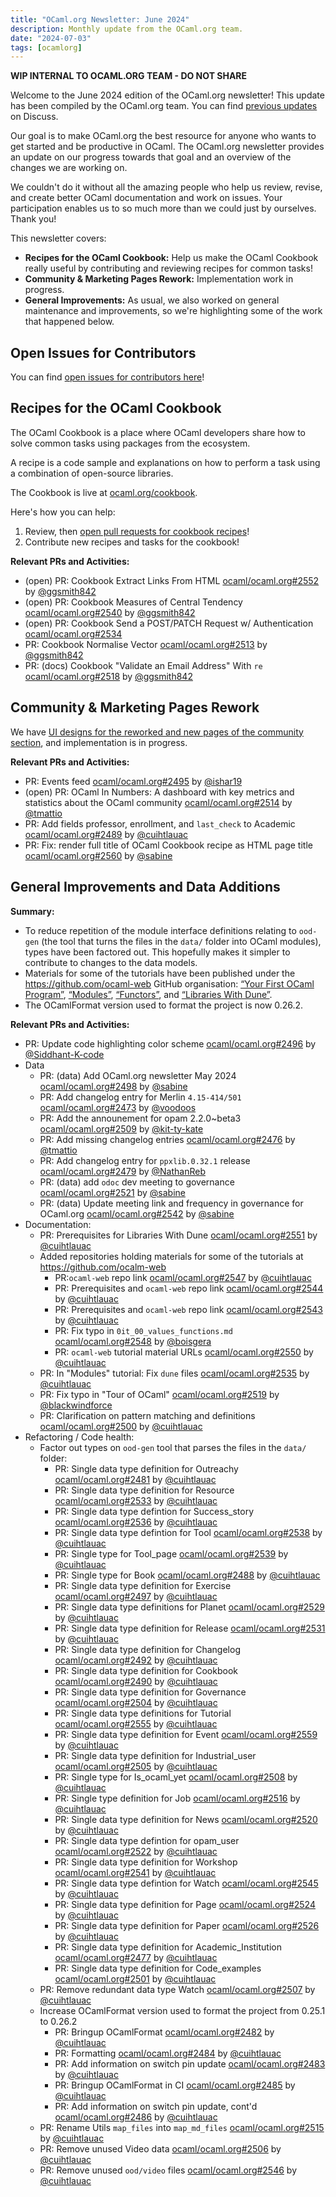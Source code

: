```yaml
---
title: "OCaml.org Newsletter: June 2024"
description: Monthly update from the OCaml.org team.
date: "2024-07-03"
tags: [ocamlorg]
---
```


**WIP INTERNAL TO OCAML.ORG TEAM - DO NOT SHARE**

Welcome to the June 2024 edition of the OCaml.org newsletter! This update has been compiled by the OCaml.org team. You can find [previous updates](https://discuss.ocaml.org/tag/ocamlorg-newsletter) on Discuss.

Our goal is to make OCaml.org the best resource for anyone who wants to get started and be productive in OCaml. The OCaml.org newsletter provides an update on our progress towards that goal and an overview of the changes we are working on.

We couldn't do it without all the amazing people who help us review, revise, and create better OCaml documentation and work on issues. Your participation enables us to so much more than we could just by ourselves. Thank you!

This newsletter covers:
- **Recipes for the OCaml Cookbook:** Help us make the OCaml Cookbook really useful by contributing and reviewing recipes for common tasks!
- **Community & Marketing Pages Rework:** Implementation work in progress.
- **General Improvements:** As usual, we also worked on general maintenance and improvements, so we're highlighting some of the work that happened below.

## Open Issues for Contributors

You can find [open issues for contributors here](https://github.com/ocaml/ocaml.org/issues?q=is%3Aissue+is%3Aopen+label%3A%22help+wanted%22+no%3Aassignee)!

## Recipes for the OCaml Cookbook

The OCaml Cookbook is a place where OCaml developers share how to solve common tasks using packages from the ecosystem.

A recipe is a code sample and explanations on how to perform a task using a combination of open-source libraries.

The Cookbook is live at [ocaml.org/cookbook](https://ocaml.org/cookbook).

Here's how you can help:

1. Review, then [open pull requests for cookbook recipes](https://github.com/ocaml/ocaml.org/pulls?q=is%3Apr+is%3Aopen+label%3ACookbook)!
2. Contribute new recipes and tasks for the cookbook!

**Relevant PRs and Activities:**
- (open) PR: Cookbook Extract Links From HTML [ocaml/ocaml.org#2552](https://github.com/ocaml/ocaml.org/pull/2552) by [@ggsmith842](https://github.com/ggsmith842)
- (open) PR: Cookbook Measures of Central Tendency [ocaml/ocaml.org#2540](https://github.com/ocaml/ocaml.org/pull/2540) by [@ggsmith842](https://github.com/ggsmith842)
- (open) PR: Cookbook Send a POST/PATCH Request w/ Authentication [ocaml/ocaml.org#2534](https://github.com/ocaml/ocaml.org/pull/2534)
- PR: Cookbook Normalise Vector [ocaml/ocaml.org#2513](https://github.com/ocaml/ocaml.org/pull/2513) by [@ggsmith842](https://github.com/ggsmith842)
- PR: (docs) Cookbook "Validate an Email Address" With `re` [ocaml/ocaml.org#2518](https://github.com/ocaml/ocaml.org/pull/2518) by [@ggsmith842](https://github.com/ggsmith842)



## Community & Marketing Pages Rework

We have [UI designs for the reworked and new pages of the community section](https://www.figma.com/file/7hmoWkQP9PgLTfZCqiZMWa/OCaml-Community-Pages?type=design&node-id=637%3A4539&mode=design&t=RpQlGvOpeg1a93AZ-1), and implementation is in progress.

**Relevant PRs and Activities:**

- PR: Events feed [ocaml/ocaml.org#2495](https://github.com/ocaml/ocaml.org/pull/2495) by [@ishar19](https://github.com/ishar19)
- (open) PR: OCaml In Numbers: A dashboard with key metrics and statistics about the OCaml community [ocaml/ocaml.org#2514](https://github.com/ocaml/ocaml.org/pull/2514) by [@tmattio](https://github.com/tmattio)
- PR: Add fields professor, enrollment, and `last_check` to Academic [ocaml/ocaml.org#2489](https://github.com/ocaml/ocaml.org/pull/2489) by [@cuihtlauac](https://github.com/cuihtlauac)
- PR: Fix: render full title of OCaml Cookbook recipe as HTML page title  [ocaml/ocaml.org#2560](https://github.com/ocaml/ocaml.org/pull/2560)  by [@sabine](https://github.com/sabine)

## General Improvements and Data Additions

**Summary:**

* To reduce repetition of the module interface definitions relating to `ood-gen` (the tool that turns the files in the `data/` folder into OCaml modules), types have been factored out. This hopefully makes it simpler to contribute to changes to the data models.
* Materials for some of the tutorials have been published under the https://github.com/ocaml-web GitHub organisation: [“Your First OCaml Program”](https://github.com/ocaml-web/ocamlorg-docs-your-first-program), [“Modules”](https://github.com/ocaml-web/ocamlorg-docs-modules), [“Functors”](https://github.com/ocaml-web/ocamlorg-docs-functors), and [“Libraries With Dune”](https://github.com/ocaml-web/ocamlorg-docs-libraries-dune).
* The OCamlFormat version used to format the project is now 0.26.2.

**Relevant PRs and Activities:**
- PR: Update code highlighting color scheme [ocaml/ocaml.org#2496](https://github.com/ocaml/ocaml.org/pull/2496) by [@Siddhant-K-code](https://github.com/Siddhant-K-code)
- Data
  - PR: (data) Add OCaml.org newsletter May 2024 [ocaml/ocaml.org#2498](https://github.com/ocaml/ocaml.org/pull/2498) by [@sabine](https://github.com/sabine)
  - PR: Add changelog entry for Merlin `4.15-414/501` [ocaml/ocaml.org#2473](https://github.com/ocaml/ocaml.org/pull/2473) by [@voodoos](https://github.com/voodoos)
  - PR: Add the announement for opam 2.2.0~beta3 [ocaml/ocaml.org#2509](https://github.com/ocaml/ocaml.org/pull/2509) by [@kit-ty-kate](https://github.com/kit-ty-kate)
  - PR: Add missing changelog entries [ocaml/ocaml.org#2476](https://github.com/ocaml/ocaml.org/pull/2476)  by [@tmattio](https://github.com/tmattio)
  - PR: Add changelog entry for `ppxlib.0.32.1` release [ocaml/ocaml.org#2479](https://github.com/ocaml/ocaml.org/pull/2479) by [@NathanReb](https://github.com/NathanReb)
  - PR: (data) add `odoc` dev meeting to governance [ocaml/ocaml.org#2521](https://github.com/ocaml/ocaml.org/pull/2521)  by [@sabine](https://github.com/sabine)
  - PR: (data) Update meeting link and frequency in governance for OCaml.org [ocaml/ocaml.org#2542](https://github.com/ocaml/ocaml.org/pull/2542)  by [@sabine](https://github.com/sabine)
- Documentation:
  - PR: Prerequisites for Libraries With Dune [ocaml/ocaml.org#2551](https://github.com/ocaml/ocaml.org/pull/2551)  by [@cuihtlauac](https://github.com/cuihtlauac)
  - Added repositories holding materials for some of the tutorials at https://github.com/ocalm-web
    - PR:`ocaml-web` repo link [ocaml/ocaml.org#2547](https://github.com/ocaml/ocaml.org/pull/2547)  by [@cuihtlauac](https://github.com/cuihtlauac)
    - PR: Prerequisites and `ocaml-web` repo link [ocaml/ocaml.org#2544](https://github.com/ocaml/ocaml.org/pull/2544)  by [@cuihtlauac](https://github.com/cuihtlauac)
    - PR: Prerequisites and `ocaml-web` repo link [ocaml/ocaml.org#2543](https://github.com/ocaml/ocaml.org/pull/2543)  by [@cuihtlauac](https://github.com/cuihtlauac)
    - PR: Fix typo in `0it_00_values_functions.md` [ocaml/ocaml.org#2548](https://github.com/ocaml/ocaml.org/pull/2548)  by [@boisgera](https://github.com/boisgera)
    - PR: `ocaml-web` tutorial material URLs [ocaml/ocaml.org#2550](https://github.com/ocaml/ocaml.org/pull/2550)  by [@cuihtlauac](https://github.com/cuihtlauac)
  - PR: In "Modules" tutorial: Fix `dune` files [ocaml/ocaml.org#2535](https://github.com/ocaml/ocaml.org/pull/2535)  by [@cuihtlauac](https://github.com/cuihtlauac)
  - PR: Fix typo in "Tour of OCaml"  [ocaml/ocaml.org#2519](https://github.com/ocaml/ocaml.org/pull/2519) by [@blackwindforce](https://github.com/blackwindforce)
  - PR: Clarification on pattern matching and definitions [ocaml/ocaml.org#2500](https://github.com/ocaml/ocaml.org/pull/2500) by [@cuihtlauac](https://github.com/cuihtlauac)
- Refactoring / Code health:
  - Factor out types on `ood-gen` tool that parses the files in the `data/` folder:
      - PR: Single data type definition for Outreachy [ocaml/ocaml.org#2481](https://github.com/ocaml/ocaml.org/pull/2481)  by [@cuihtlauac](https://github.com/cuihtlauac)
      - PR: Single data type definition for Resource [ocaml/ocaml.org#2533](https://github.com/ocaml/ocaml.org/pull/2533)  by [@cuihtlauac](https://github.com/cuihtlauac)
      - PR: Single data type defintion for Success_story [ocaml/ocaml.org#2536](https://github.com/ocaml/ocaml.org/pull/2536)  by [@cuihtlauac](https://github.com/cuihtlauac)
      - PR: Single data type defintion for Tool [ocaml/ocaml.org#2538](https://github.com/ocaml/ocaml.org/pull/2538)  by [@cuihtlauac](https://github.com/cuihtlauac)
      - PR: Single type for Tool_page [ocaml/ocaml.org#2539](https://github.com/ocaml/ocaml.org/pull/2539)  by [@cuihtlauac](https://github.com/cuihtlauac)
      - PR: Single type for Book [ocaml/ocaml.org#2488](https://github.com/ocaml/ocaml.org/pull/2488)  by [@cuihtlauac](https://github.com/cuihtlauac)
      - PR: Single data type definition for Exercise [ocaml/ocaml.org#2497](https://github.com/ocaml/ocaml.org/pull/2497)  by [@cuihtlauac](https://github.com/cuihtlauac)
      - PR: Single data type definitions for Planet [ocaml/ocaml.org#2529](https://github.com/ocaml/ocaml.org/pull/2529) by [@cuihtlauac](https://github.com/cuihtlauac)
      - PR: Single data type definition for Release [ocaml/ocaml.org#2531](https://github.com/ocaml/ocaml.org/pull/2531) by [@cuihtlauac](https://github.com/cuihtlauac)
      - PR: Single data type definition for Changelog [ocaml/ocaml.org#2492](https://github.com/ocaml/ocaml.org/pull/2492)  by [@cuihtlauac](https://github.com/cuihtlauac)
      - PR: Single data type definition for Cookbook [ocaml/ocaml.org#2490](https://github.com/ocaml/ocaml.org/pull/2490)  by [@cuihtlauac](https://github.com/cuihtlauac)
      - PR: Single data type definition for Governance [ocaml/ocaml.org#2504](https://github.com/ocaml/ocaml.org/pull/2504)  by [@cuihtlauac](https://github.com/cuihtlauac)
      - PR: Single data type definitions for Tutorial [ocaml/ocaml.org#2555](https://github.com/ocaml/ocaml.org/pull/2555)  by [@cuihtlauac](https://github.com/cuihtlauac)
      - PR: Single data type definition for Event [ocaml/ocaml.org#2559](https://github.com/ocaml/ocaml.org/pull/2559) by [@cuihtlauac](https://github.com/cuihtlauac)
      - PR: Single data type definition for Industrial_user [ocaml/ocaml.org#2505](https://github.com/ocaml/ocaml.org/pull/2505)  by [@cuihtlauac](https://github.com/cuihtlauac)
      - PR: Single type for Is_ocaml_yet [ocaml/ocaml.org#2508](https://github.com/ocaml/ocaml.org/pull/2508)  by [@cuihtlauac](https://github.com/cuihtlauac)
      - PR: Single type definition for Job [ocaml/ocaml.org#2516](https://github.com/ocaml/ocaml.org/pull/2516)  by [@cuihtlauac](https://github.com/cuihtlauac)
      - PR: Single data type definition for News [ocaml/ocaml.org#2520](https://github.com/ocaml/ocaml.org/pull/2520)  by [@cuihtlauac](https://github.com/cuihtlauac)
      - PR: Single data type defintion for opam_user [ocaml/ocaml.org#2522](https://github.com/ocaml/ocaml.org/pull/2522)  by [@cuihtlauac](https://github.com/cuihtlauac)
      - PR: Single data type definition for Workshop [ocaml/ocaml.org#2541](https://github.com/ocaml/ocaml.org/pull/2541)  by [@cuihtlauac](https://github.com/cuihtlauac)
      - PR: Single data type defintion for Watch [ocaml/ocaml.org#2545](https://github.com/ocaml/ocaml.org/pull/2545)  by [@cuihtlauac](https://github.com/cuihtlauac)
      - PR: Single data type definition for Page [ocaml/ocaml.org#2524](https://github.com/ocaml/ocaml.org/pull/2524)  by [@cuihtlauac](https://github.com/cuihtlauac)
      - PR: Single data type definition for Paper [ocaml/ocaml.org#2526](https://github.com/ocaml/ocaml.org/pull/2526)  by [@cuihtlauac](https://github.com/cuihtlauac)
      - PR: Single data type definition for Academic_Institution [ocaml/ocaml.org#2477](https://github.com/ocaml/ocaml.org/pull/2477) by [@cuihtlauac](https://github.com/cuihtlauac)
      - PR: Single data type definition for Code_examples [ocaml/ocaml.org#2501](https://github.com/ocaml/ocaml.org/pull/2501)  by [@cuihtlauac](https://github.com/cuihtlauac)
  - PR: Remove redundant data type Watch [ocaml/ocaml.org#2507](https://github.com/ocaml/ocaml.org/pull/2507) by [@cuihtlauac](https://github.com/cuihtlauac)
  - Increase OCamlFormat version used to format the project from 0.25.1 to 0.26.2
    - PR: Bringup OCamlFormat [ocaml/ocaml.org#2482](https://github.com/ocaml/ocaml.org/pull/2482)  by [@cuihtlauac](https://github.com/cuihtlauac)
    - PR: Formatting [ocaml/ocaml.org#2484](https://github.com/ocaml/ocaml.org/pull/2484)  by [@cuihtlauac](https://github.com/cuihtlauac)
    - PR: Add information on switch pin update [ocaml/ocaml.org#2483](https://github.com/ocaml/ocaml.org/pull/2483)  by [@cuihtlauac](https://github.com/cuihtlauac)
    - PR: Bringup OCamlFormat in CI [ocaml/ocaml.org#2485](https://github.com/ocaml/ocaml.org/pull/2485)  by [@cuihtlauac](https://github.com/cuihtlauac)
    - PR: Add information on switch pin update, cont'd [ocaml/ocaml.org#2486](https://github.com/ocaml/ocaml.org/pull/2486)  by [@cuihtlauac](https://github.com/cuihtlauac)
  - PR: Rename Utils `map_files` into `map_md_files` [ocaml/ocaml.org#2515](https://github.com/ocaml/ocaml.org/pull/2515)  by [@cuihtlauac](https://github.com/cuihtlauac)
  - PR: Remove unused Video data [ocaml/ocaml.org#2506](https://github.com/ocaml/ocaml.org/pull/2506) by [@cuihtlauac](https://github.com/cuihtlauac)
  - PR: Remove unused `ood/video` files [ocaml/ocaml.org#2546](https://github.com/ocaml/ocaml.org/pull/2546)  by [@cuihtlauac](https://github.com/cuihtlauac)